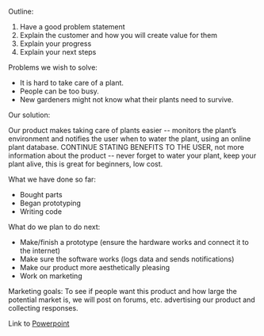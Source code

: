 Outline:  
1.	Have a good problem statement  
2.	Explain the customer and how you will create value for them   
3.	Explain your progress  
4.	Explain your next steps  
  
Problems we wish to solve:  
*	It is hard to take care of a plant. 
*	People can be too busy.  
*	New gardeners might not know what their plants need to survive.
	
Our solution:

Our product makes taking care of plants easier -- monitors the plant’s environment and notifies the user when to water the plant, using an online plant database.  CONTINUE STATING BENEFITS TO THE USER, not more information about the product -- never forget to water your plant, keep your plant alive, this is great for beginners, low cost.

What we have done so far:  
*	Bought parts  
*	Began prototyping  
*	Writing code

What do we plan to do next:  
*	Make/finish a prototype (ensure the hardware works and connect it to the internet)
*	Make sure the software works (logs data and sends notifications)
*	Make our product more aesthetically pleasing
*	Work on marketing
	
Marketing goals: To see if people want this product and how large the potential market is, we will post on forums, etc. advertising our product and collecting responses.

Link to [Powerpoint](https://docs.google.com/presentation/d/19gJcvadTHgPOUIEl9CzkYp0vekDCrbA4pZkLkr4c_p4/edit#slide=id.p)
